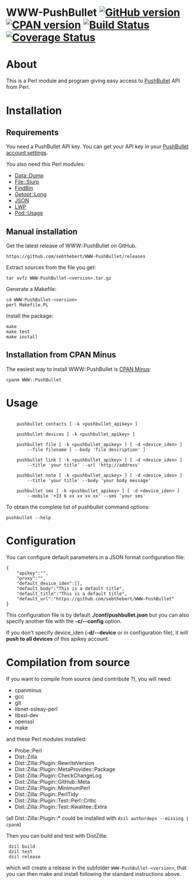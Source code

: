 # WWW-PushBullet [![GitHub version](https://badge.fury.io/gh/sebthebert%2FWWW-PushBullet.svg)](http://badge.fury.io/gh/sebthebert%2FWWW-PushBullet) [![CPAN version](https://badge.fury.io/pl/WWW-PushBullet.svg)](http://badge.fury.io/pl/WWW-PushBullet) [![Build Status](https://secure.travis-ci.org/sebthebert/WWW-PushBullet.png?branch=master)](http://travis-ci.org/sebthebert/WWW-PushBullet) [![Coverage Status](https://coveralls.io/repos/sebthebert/WWW-PushBullet/badge.png)](https://coveralls.io/r/sebthebert/WWW-PushBullet)

# About

This is a Perl module and program giving easy access to [PushBullet](https://www.pushbullet.com/) API from Perl.


# Installation

## Requirements

You need a PushBullet API key.
You can get your API key in your [PushBullet account settings](https://www.pushbullet.com/account).

You also need this Perl modules:

  * [Data::Dump](https://metacpan.org/release/Data-Dump)
  * [File::Slurp](https://metacpan.org/release/File-Slurp)
  * [FindBin](https://metacpan.org/pod/FindBin)
  * [Getopt::Long](https://metacpan.org/release/Getopt-Long)
  * [JSON](https://metacpan.org/release/JSON)
  * [LWP](https://metacpan.org/release/libwww-perl)
  * [Pod::Usage](https://metacpan.org/release/Pod-Usage)

## Manual installation

Get the latest release of WWW::PushBullet on GitHub.

    https://github.com/sebthebert/WWW-PushBullet/releases

Extract sources from the file you get:

```shell
tar xvfz WWW-PushBullet-<version>.tar.gz
```

Generate a Makefile:

```shell
cd WWW-PushBullet-<version>
perl Makefile.PL
```

Install the package:

```shell
make
make test
make install
```

## Installation from CPAN Minus

The easiest way to install WWW::PushBullet is [CPAN Minus](https://github.com/miyagawa/cpanminus):

```shell
cpanm WWW::PushBullet
```

# Usage

```shell

    pushbullet contacts [ -k <pushbullet_apikey> ]

    pushbullet devices [ -k <pushbullet_apikey> ]

    pushbullet file [ -k <pushbullet_apikey> ] [ -d <device_iden> ]
        --file filename [ --body 'file description' ]

    pushbullet link [ -k <pushbullet_apikey> ] [ -d <device_iden> ]
        --title 'your title' --url 'http://address'

    pushbullet note [ -k <pushbullet_apikey> ] [ -d <device_iden> ]
        --title 'your title' --body 'your body message'

    pushbullet sms [ -k <pushbullet_apikey> ] [ -d <device_iden> ]
        --mobile '+33 6 xx xx xx xx' --sms 'your sms'
```

To obtain the complete list of pushbullet command options:

```shell
pushbullet --help
```

# Configuration

You can configure default parameters in a JSON format configuration file:

    {
        "apikey":"",
        "proxy":"",
        "default_device_iden":[],
        "default_body":"This is a default title",
        "default_title":"This is a default title",
        "default_url":"https://github.com/sebthebert/WWW-PushBullet"
    }

This configuration file is by default **./conf/pushbullet.json** but you can also specify another file with the **-c/--config** option.

If you don't specify device_iden (**-d/--device** or in configuration file), it will **push to all devices** of this apikey account.

# Compilation from source

If you want to compile from source (and contribute ?), you will need:

  * cpanminus
  * gcc
  * git
  * libnet-ssleay-perl
  * libssl-dev
  * openssl
  * make

and these Perl modules installed:

  * Probe::Perl
  * Dist::Zilla
  * Dist::Zilla::Plugin::RewriteVersion
  * Dist::Zilla::Plugin::MetaProvides::Package
  * Dist::Zilla::Plugin::CheckChangeLog
  * Dist::Zilla::Plugin::GitHub::Meta
  * Dist::Zilla::Plugin::MinimumPerl
  * Dist::Zilla::Plugin::PerlTidy
  * Dist::Zilla::Plugin::Test::Perl::Critic
  * Dist::Zilla::Plugin::Test::Kwalitee::Extra

(all Dist::Zilla::Plugin::* could be installed with `dzil authordeps --missing | cpanm`)

Then you can build and test with DistZilla:

     dzil build
     dzil test
     dzil release

which will create a release in the subfolder `WWW-PushBullet-<version>`, that you can then make and install following the standard instructions above.
